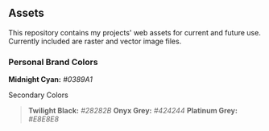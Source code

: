 ## Assets
This repository contains my projects' web assets for current and future use. Currently included are raster and vector image files.

### Personal Brand Colors

**Midnight Cyan:** *#0389A1*

Secondary Colors
> **Twilight Black:** *#28282B*
> **Onyx Grey:** *#424244*
> **Platinum Grey:** *#E8E8E8*